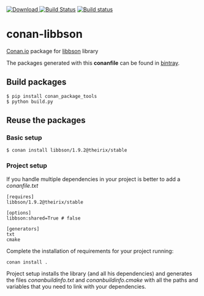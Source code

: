 [ ![Download](https://api.bintray.com/packages/theirix/conan-repo/libbson%3Atheirix/images/download.svg) ](https://bintray.com/theirix/conan-repo/libbson%3Atheirix/_latestVersion)
[![Build Status](https://travis-ci.org/theirix/conan-libbson.svg)](https://travis-ci.org/theirix/conan-libbson)
[![Build status](https://ci.appveyor.com/api/projects/status/2tpjv6nibq4o0ogk/branch/master?svg=true)](https://ci.appveyor.com/project/theirix/conan-libbson/branch/master)

# conan-libbson

[Conan.io](https://conan.io) package for [libbson](https://github.com/mongodb/libbson) library

The packages generated with this **conanfile** can be found in [bintray](https://bintray.com/theirix/conan-repo/libbson%3Atheirix).

## Build packages

    $ pip install conan_package_tools
    $ python build.py
    
## Reuse the packages

### Basic setup

    $ conan install libbson/1.9.2@theirix/stable
    
### Project setup

If you handle multiple dependencies in your project is better to add a *conanfile.txt*
    
    [requires]
    libbson/1.9.2@theirix/stable

    [options]
    libbson:shared=True # false
    
    [generators]
    txt
    cmake

Complete the installation of requirements for your project running:</small></span>

    conan install . 

Project setup installs the library (and all his dependencies) and generates the files *conanbuildinfo.txt* and *conanbuildinfo.cmake* with all the paths and variables that you need to link with your dependencies.
